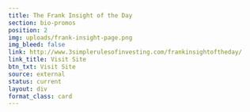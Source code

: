 ```yaml
---
title: The Frank Insight of the Day
section: bio-promos
position: 2
img: uploads/frank-insight-page.png
img_bleed: false
link: http://www.3simplerulesofinvesting.com/frankinsightoftheday/
link_title: Visit Site
btn_txt: Visit Site
source: external
status: current
layout: div
format_class: card
---
```

